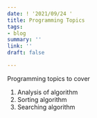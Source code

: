 ```yaml
---
date: ! '2021/09/24 '
title: Programming Topics
tags:
- blog
summary: ''
link: ''
draft: false

---
```

Programming topics to cover

1. Analysis of algorithm
2. Sorting algorithm
3. Searching algorithm